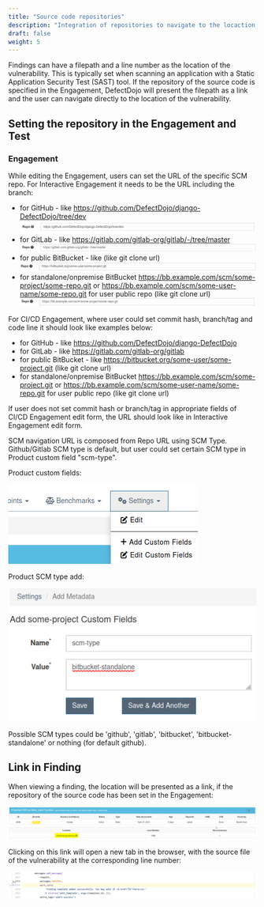 ```yaml
---
title: "Source code repositories"
description: "Integration of repositories to navigate to the locaction of findings in the source code."
draft: false
weight: 5
---
```


Findings can have a filepath and a line number as the location of the vulnerability. This is typically set when scanning an application with a Static Application Security Test (SAST) tool. If the repository of the source code is specified in the Engagement, DefectDojo will present the filepath as a link and the user can navigate directly to the location of the vulnerability.

## Setting the repository in the Engagement and Test

### Engagement
While editing the Engagement, users can set the URL of the specific SCM repo. 
For Interactive Engagement it needs to be the URL including the branch:
- for GitHub - like https://github.com/DefectDojo/django-DefectDojo/tree/dev
![Edit Engagement (GitHub)](../../../static/images/source-code-repositories_1.png)
- for GitLab - like https://gitlab.com/gitlab-org/gitlab/-/tree/master
![Edit Engagement (Gitlab)](../../../static/images/source-code-repositories-gitlab_1.png)
- for public BitBucket - like    (like git clone url)
![Edit Engagement (Bitbucket public)](../../../static/images/source-code-repositories-bitbucket_1.png)
- for standalone/onpremise BitBucket https://bb.example.com/scm/some-project/some-repo.git or https://bb.example.com/scm/some-user-name/some-repo.git for user public repo (like git clone url)
![Edit Engagement (Bitbucket standalone)](../../../static/images/source-code-repositories-bitbucket-onpremise_1.png)

For CI/CD Engagement, where user could set commit hash, branch/tag and code line it should look like examples below:
- for GitHub - like https://github.com/DefectDojo/django-DefectDojo 
- for GitLab - like https://gitlab.com/gitlab-org/gitlab
- for public BitBucket - like https://bitbucket.org/some-user/some-project.git (like git clone url)
- for standalone/onpremise BitBucket https://bb.example.com/scm/some-project.git or https://bb.example.com/scm/some-user-name/some-repo.git for user public repo (like git clone url)

If user does not set commit hash or branch/tag in appropriate fields of CI/CD Engagement edit form, the URL should look like in Interactive Engagement edit form.

SCM navigation URL is composed from Repo URL using SCM Type. Github/Gitlab SCM type is default, but user could set certain SCM type in Product custom field "scm-type".

Product custom fields:

![Product custom fields](../../../static/images/product-custom-fields_1.png)

Product SCM type add:

![Product scm type](../../../static/images/product-scm-type_1.png)

Possible SCM types could be 'github', 'gitlab', 'bitbucket', 'bitbucket-standalone' or nothing (for default github).


## Link in Finding

When viewing a finding, the location will be presented as a link, if the repository of the source code has been set in the Engagement:

![Link to location](../../../static/images/source-code-repositories_2.png)

Clicking on this link will open a new tab in the browser, with the source file of the vulnerability at the corresponding line number:

![View in repository](../../../static/images/source-code-repositories_3.png)
